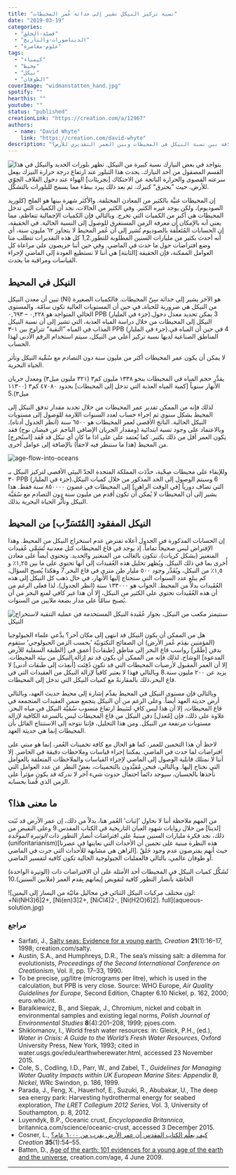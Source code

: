 ```yaml
---
title: "نسبة تركيز النيكل تشير إلى حداثة عُمر المحيطات"
date: "2019-03-19"
categories:
  - "قضيّة-الخلق"
  - "الديناصورات-والتأريخ"
  - "علوم-معاصرة"
tags:
  - "كيمياء"
  - "محيط"
  - "نيكل"
  - "الطوفان"
coverImage: "widmanstatten_hand.jpg"
spotify: ""
hearthis: ""
youtube: ""
status: "published"
creationLink: "https://creation.com/a/12967"
authors:
  - name: "David Whyte"
    link: "https://creation.com/david-whyte"
description: "ما هي العلاقة بين نسبة النيكل في المحيطات وبين العمر التقديري للأرض؟"
---
```


![يتواجد في بعض النيازك نسبة كبيرة من النيكل. تظهر بلورات الحديد والنيكل في هذا القسم المصقول من أحد النيازك. يحدث هذا التبلور عند ارتفاع درجة حرارة النيزك بفِعل سرعته القصوى والحرارة الناتجة عن الاحتكاك [بجزيئات] الهواء عند دخول الغلاف الجوّي للأرض، حيث ”يحترق“ كنيزك. ثم بعد ذلك يبرد ببطء مما يسمح للبلورات بالتشكّل.](nickel-iron-crystals.jpg)

إن المحيطات غنيَّة بالكثير من المعادن المختلفة. والأكثر شهرة بينها هو الملح (كلوريد الصوديوم)، ولكن يوجد غيره الكثير. وفي الكثير من الحالات، نجد أن الكميات التي تدخل المحيطات هي أكبر من الكميات التي تخرج. وبالتالي فإن الكميات الإجمالية تتعاظم، مما يعني أنه بالإمكان أن معرفة الزمن المستغرق للوصول إلى النسبة الحالية. في الحقيقة، إن الحسابات المُتَعلِّقة بالصوديوم تُشير إلى أن عُمر المحيط لا يتجاوز ٦٢ مليون سنة، أي أنه أحدث بكثير من مليارات السنين المطلوبة للتطور.1,2 كل هذه التقديرات تتطلب منا وضع افتراضات حول ما حدث في الماضي. وفي حين أننا حريصون على مراعاة كل العوامل الممكنة، فإن الحقيقة \[الثابتة\] هي أننا لا نستطيع العودة إلى الماضي لإجراء القياسات ومراقبة ما يحدث.

## النيكل في المحيط

تبين أن معدن النيكل (Ni) هو الآخر يشير إلى حداثة سِنّ المحيطات. فالكميات الصغيرة من النيكل هي ضرورية للحياةـ في حين أن المستويات العالية تكون سامّة. والمستوى الحالي المتواجد هو ٠,٢٢٨ – ٠,٦٩٣ PPB (جزء في المليار).3 يمكن تحديد معدل دخول النيكل إلى المحيطات من خلال دراسة المياه العذبة، التي تشير إلى أن نسبة النيكل المذاب في المياه ”النقية“ تتراوح بين ١-٣ PPB (جزء في المليار).4 في حين أن المياه في المناطق الصناعية لديها نسبة تركيز أعلى من النيكل، سيتم استخدام الرقم الأدنى لهذا الحساب.

لا يمكن أن يكون عمر المحيطات أكثر من مليون سنة دون التصادم مع سُمِّية النيكل وتأثر الحياة البحرية.

يقدَّر حجم المياه في المحيطات بنحو ١٣٣٨ مليون كم٣ (٣٢١ مليون ميل٣) ومعدل جريان الأنهار سنوياً \[كمية المياه العذبة التي تدخل إلى المحيطات\] بحدود ٤٧٠٨٠ كم٣ (١١٣٠٠ ميل٣).5

لذلك فإنه من الممكن تقدير عمر المحيطات من خلال تحديد مقدار تدفق النيكل إلى المحيط بشكل سنوي ثم اجراء حساب لعدد السنوات اللازمة للوصول إلى مستويات النيكل الحالية. الناتج الأقصى لعمر المحيطات هو ٦٥٠٠ سنة (انظر الجدول أدناه). وبالاعتماد على وجود نسبة ابتدائية (ومقدار الجريان الإضافي الناجم عن فيضان نوح) فقد يكون العمر أقل من ذلك بكثير. كما يُعتمد على على اذا ما كان أي نيكل قد فُقد \[استُخرج\] من المحيط (هذا ما سننظر فيه لاحقاً) بالإضافة إلى عوامل أخرى.

![age-flow-into-oceans](age-flow-into-oceans.jpg)

وللإبقاء على محيطات صِحّية، حدَّدَت المملكة المتحدة الحدّ البيئي الأقصى لتركيز النيكل بـ ٣٠ PPB (جزء في المليار).6 وسيتم الوصول إلى الحد المذكور من خلال كميات النيكل التي تضاف دورياً \[في الوقت الراهن\] إلى المحيطات في غضون ٨٥٠٠٠٠ سنة فقط. هذا يشير إلى أن المحيطات لا يُمكن أن تكون أقدم من مليون سنة دون التصادم مع سُمَيَّة النيكل وتأثُّر الحياة البحرية بذلك.

## النيكل المفقود \[المُتَسَرِّب\] من المحيط

إن الحسابات المذكورة في الجدول أعلاه تفترض عدم استخراج النيكل من المحيط. وهذا الإفتراض ليس صحيحاً تماماً. إذ يوجد في قاع المحيطات كتل معدنية تُسَمَّى عُقيدات المنغنيز (بشكل كريات)، تتكون بالغالب من المنغنيز والحديد. وتحتوي أيضاً على معادن أُخرى بما في ذلك النيكل. ويُظهر تحليل هذه العُقيدات إلى أنها تحتوي على ما بين ١,٢٥٪ و ١,٥٪ من النيكل، ويُقَدَّر وجود ٥٠٠ مليار طن متري في قاع البحر.7 وهكذا يُصبح السؤال، كم يبلغ عدد السنوات التي ستحتاج إليها الأنهار، في حال ذهب كل النيكل إلى هذه العُقَيدات بدلاً من المحيط. الجواب هو ١٣٣٠٠٠ سنة (انظر الجدول). لذا فعلى الرغم من أن هذه العُقَيدات تحتوي على الكثير من النيكل، إلا أن هذا غير كافي لمنع البحر من أن يُصبح سامّاً على مدار بضعة ملايين من السنوات.

![سنتيمتر مكعب من النيكل، بجوار عُقَيدة النيكل المستخدمة في عملية التنقية لاستخراج النيكل](nickel.jpg)

هل من الممكن أن يكون النيكل قد انتهى إلى مكان آخر؟ يدَّعي علماء الجيولوجيا (المؤمنين بقِدَم عُمر الأرض) أن الصفائح التكتونيّة ’بحسب الزمن الجيولوجي‘ ستقوم بدفن \[طَمْر\] رواسب قاع البحر إلى مناطق \[طبقات\] أعمق في \[الطبقة السفلية للأرض المدعوة\] الوِشاح. لذلك فإنه من الممكن أن يكون قد تم إزالة النيكل من بيئة المحيطات. إلا أن العمر المقبول لأرضيات المحيطات التي قد تكون دُفِنَت \[أُبعِدَت إلى طبقات أدنى\] لا يزيد عن ٢٠٠ مليون سنة.8 وبالتالي فهذا لا يعتبر كافياً لإزالة النيكل من العقيدات التي في قاع البحر،ذلك بالمقارنةً مع كميات النيكل التي تدخل إلى المحيطات.

وبالتالي فإن مستوى النيكل في المحيط يقدِّم إشارة إلى محيط حديث العهد، وبالتالي أرض حديثة العهد أيضاً. وعلى الرغم من أن النيكل يتجمع ضمن العقيدات المتجمعة في قاع المحيطات، إلا أن هذا ليس كافٍ لتثبيط ارتفاع منسوب سُمَيَّة النيكل في مياه البحر. علاوة على ذلك، فإن \[مُعدل\] دفن النيكل من قاع المحيطات ليس بالسرعة الكافية لإزالة مستويات مرتفعة من النيكل. ومن هذا التحليل، فإننا نتوجه إلى الاستنتاج القائل بأن المحيطات إنما هي حديثة العهد.

لاحظ أن هذا التخمين للعمر، كما هو الحال مع كافة تخمينات العُمر، إنما هو مبني على افتراضات لما حدث في الماضي. يمكننا إجراء قياسات وملاحظات دقيقة في الحاضر. إلا أننا لا نمتلك قابلية الوصول إلى الماضي لإجراء القياسات والملاحظات المتعلقة بالعوامل التي نحتاج إليها. وبالتالي، فنحن مُقيَّدون بالتخمينات، بغضّ النظر عن عدد العوامل التي نأخذها بالحسبان، سيوجد دائماً احتمال حدوث شيء آخر لا ندركة قد يكون مؤثراَ على الزمن الذي قُمنا بحسابه.

## ما معنى هذا؟

من المهم ملاحظة أننا لا نحاول ’إثبات‘ العُمر هنا، بدلاً من ذلك، إن عمر الأرض قد ثَبَت \[لدينا\] من خلال روايات شهود العيان التاريخية في الكتاب المقدس.9 وعلى النقيض من ذلك، نجد فكرة مليارات السنين مبنيةً على افتراضات أنصار التطور ذات _الوتيرة الموحَّدة_ (uniforitarianism)\[هذه النظرة مبنية على تخمين أن الأحداث التي نعاينها في عصرنا الراهن هي مشابهة للأحداث التي جرت في الماضي\]. حيث أنهم يفترضون عدم وجود خَلقْ أو طوفان عالمي، بالتالي فالعمليات الجيولوجية الحالية تكون كافية لتفسير الماضي.

تُشَكِّل كميات النيكل في المحيطات أحد الأمثلة على أن الافتراضات ذات (الوتيرة الواحدة) الخاصّة بأنصار التطور كافية لتقويض إيمانهم بِقدم العمر (ملايين السنين).10

![لون مختلف مركبات النيكل الثنائي في محاليل مائيّة من اليسار إلى اليمين: +Ni(NH3)6]2+, [Ni(en)3]2+, [NiCl4]2-, [Ni(H2O)6]2]. full](aqueous-solution.jpg)

### مراجع

- Sarfati, J., [Salty seas: Evidence for a young earth](/salty-seas-evidence-for-a-young-earth), _Creation_ **21**(1):16–17, 1998; creation.com/salty.
- Austin, S.A., and Humphreys, D.R., The sea’s missing salt: a dilemma for evolutionists, _Proceedings of the Second International Conference on Creationism_, Vol. II, pp. 17–33, 1990.
- To be precise, µg/litre (micrograms per litre), which is used in the calculation, but PPB is very close. Source: WHO Europe, _Air Quality Guidelines for Europe_, Second Edition, Chapter 6.10 Nickel, p. 162, 2000; euro.who.int.
- Baralkiewicz, B., and Siepak, J., Chromium, nickel and cobalt in environmental samples and existing legal norms, _Polish Journal of Environmental Studies_ **8**(4):201–208, 1999; pjoes.com.
- Shiklomanov, I., World fresh water resources: in: Gleick, P.H., (ed.), _Water in Crisis: A Guide to the World’s Fresh Water Resources_, Oxford University Press, New York, 1993; cited in water.usgs.gov/edu/earthwherewater.html, accessed 23 November 2015.
- Cole, S., Codling, I.D., Parr, W., and Zabel, T., _Guidelines for Managing Water Quality Impacts within UK European Marine Sites: Appendix B, Nickel_, WRc Swindon, p. 186, 1999.
- Parada, J., Feng, X., Hauerhof, E., Suzuki, R., Abubakar, U., The deep sea energy park: Harvesting hydrothermal energy for seabed exploration, _The LRET Collegium 2012 Series_, Vol. 3, University of Southampton, p. 8, 2012.
- Luyendyk, B.P., Oceanic crust, _Encyclopaedia Britannica_, britannica.com/science/oceanic-crust, accessed 3 December 2015.
- Cosner, L., [كيف يعلِّم الكتاب المقدس أن عمر الأرض يقرب من ٦٠٠٠ عام؟](/كيف-يعلم-الكتاب-المقدس-عمر-الأرض-٦٠٠٠) _Creation_ **35**(1):54–55.
- Batten, D., [Age of the earth: 101 evidences for a young age of the earth and the universe](/age-of-the-earth), creation.com/age, 4 June 2009.

---
